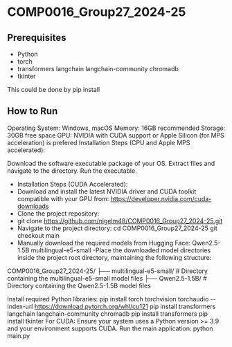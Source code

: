 # COMP0016_Group27_2024-25

## Prerequisites
- Python
- torch
- transformers langchain langchain-community chromadb
- tkinter

This could be done by pip install

## How to Run
Operating System: Windows, macOS
Memory: 16GB recommended
Storage: 30GB free space
GPU: NVIDIA with CUDA support or Apple Silicon (for MPS acceleration) is prefered
Installation Steps (CPU and Apple MPS accelerated):

Download the software executable package of your OS.
Extract files and navigate to the directory.
Run the executable.


- Installation Steps (CUDA Accelerated):
- Download and install the latest NVIDIA driver and CUDA toolkit compatible with your GPU from: https://developer.nvidia.com/cuda-downloads
- Clone the project repository:
- git clone https://github.com/nigelm48/COMP0016_Group27_2024-25.git
- Navigate to the project directory:
cd COMP0016_Group27_2024-25
git checkout main
- Manually download the required models from Hugging Face:
Qwen2.5-1.5B
multilingual-e5-small
-Place the downloaded model directories inside the project root directory, maintaining the following structure:

COMP0016_Group27_2024-25/
├── multilingual-e5-small/       # Directory containing the multilingual-e5-small model files
├── Qwen2.5-1.5B/                # Directory containing the Qwen2.5-1.5B model files
                
Install required Python libraries:
pip install torch torchvision torchaudio --index-url https://download.pytorch.org/whl/cu121
pip install transformers langchain langchain-community chromadb
pip install transformers
pip install tkinter
For CUDA: Ensure your system uses a Python version >= 3.9 and your environment supports CUDA.
Run the main application:
python main.py

